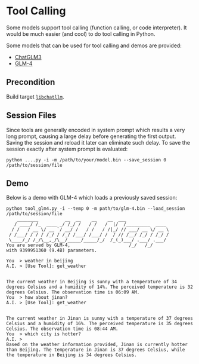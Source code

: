 # Tool Calling

Some models support tool calling (function calling, or code interpreter). It would be much easier (and cool) to do tool calling in Python.

Some models that can be used for tool calling and demos are provided:

* [ChatGLM3](../bindings/tool_glm3.py)
* [GLM-4](../bindings/tool_glm4.py)

## Precondition

Build target [`libchatllm`](binding.md).

## Session Files

Since tools are generally encoded in system prompt which results a very long prompt, causing a large delay before generating the first output.
Saving the session and reload it later can eliminate such delay.  To save the session exactly after system prompt is evaluated:

```
python ....py -i -m /path/to/your/model.bin --save_session 0 /path/to/session/file
```

## Demo

Below is a demo with GLM-4 which loads a previously saved session:

```
python tool_glm4.py -i --temp 0 -m path/to/glm-4.bin --load_session /path/to/session/file
    ________          __  __    __    __  ___
   / ____/ /_  ____ _/ /_/ /   / /   /  |/  /_________  ____
  / /   / __ \/ __ `/ __/ /   / /   / /|_/ // ___/ __ \/ __ \
 / /___/ / / / /_/ / /_/ /___/ /___/ /  / // /__/ /_/ / /_/ /
 \____/_/ /_/\__,_/\__/_____/_____/_/  /_(_)___/ .___/ .___/
You are served by GLM-4,                      /_/   /_/
with 9399951360 (9.4B) parameters.

You  > weather in beijing
A.I. > [Use Tool]: get_weather


The current weather in Beijing is sunny with a temperature of 34 degrees Celsius and a humidity of 14%. The perceived temperature is 32 degrees Celsius. The observation time is 06:09 AM.
You  > how about jinan?
A.I. > [Use Tool]: get_weather


The current weather in Jinan is sunny with a temperature of 37 degrees Celsius and a humidity of 16%. The perceived temperature is 35 degrees Celsius. The observation time is 08:44 AM.
You  > which city is hotter?
A.I. >
Based on the weather information provided, Jinan is currently hotter than Beijing. The temperature in Jinan is 37 degrees Celsius, while the temperature in Beijing is 34 degrees Celsius.
```